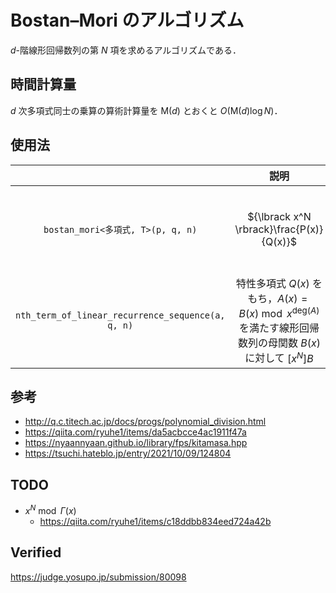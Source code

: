 # Bostan–Mori のアルゴリズム

$d$-階線形回帰数列の第 $N$ 項を求めるアルゴリズムである．


## 時間計算量

$d$ 次多項式同士の乗算の算術計算量を $\mathsf{M}(d)$ とおくと $O(\mathsf{M}(d) \log{N})$．


## 使用法

||説明|条件|
|:--:|:--:|:--:|
|`bostan_mori<多項式, T>(p, q, n)`|${\lbrack x^N \rbrack}\frac{P(x)}{Q(x)}$|${\lbrack x^0 \rbrack}Q = Q(0)$ は可逆元 (invertible element) である．|
|`nth_term_of_linear_recurrence_sequence(a, q, n)`|特性多項式 $Q(x)$ をもち，$A(x) = B(x) \bmod{x^{\mathrm{deg}(A)}}$ を満たす線形回帰数列の母関数 $B(x)$ に対して ${\lbrack x^N \rbrack}B$||


## 参考

- http://q.c.titech.ac.jp/docs/progs/polynomial_division.html
- https://qiita.com/ryuhe1/items/da5acbcce4ac1911f47a
- https://nyaannyaan.github.io/library/fps/kitamasa.hpp
- https://tsuchi.hateblo.jp/entry/2021/10/09/124804


## TODO

- $x^N \bmod \Gamma(x)$
  - https://qiita.com/ryuhe1/items/c18ddbb834eed724a42b


## Verified

https://judge.yosupo.jp/submission/80098
